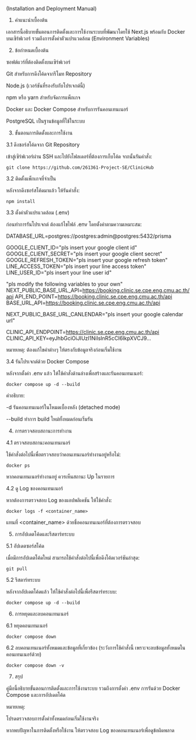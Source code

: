 (Installation and Deployment Manual)

1. คำแนะนำเบื้องต้น

เอกสารนี้อธิบายขั้นตอนการติดตั้งและการใช้งานระบบที่พัฒนาโดยใช้ Next.js พร้อมกับ Docker บนเซิร์ฟเวอร์ รวมถึงการตั้งค่าตัวแปรแวดล้อม (Environment Variables)

2. ข้อกำหนดเบื้องต้น

ซอฟต์แวร์ที่ต้องติดตั้งบนเซิร์ฟเวอร์

Git สำหรับการดึงโค้ดจากรีโมท Repository

Node.js (เวอร์ชันที่รองรับกับโปรเจกต์นี้)

npm หรือ yarn สำหรับจัดการแพ็กเกจ

Docker และ Docker Compose สำหรับการรันคอนเทนเนอร์

PostgreSQL เป็นฐานข้อมูลที่ใช้ในระบบ

3. ขั้นตอนการติดตั้งและการใช้งาน

3.1 ดึงซอร์สโค้ดจาก Git Repository

เข้าสู่เซิร์ฟเวอร์ผ่าน SSH และไปยังโฟลเดอร์ที่ต้องการเก็บโค้ด จากนั้นรันคำสั่ง:

    git clone https://github.com/261361-Project-SE/ClinicHub

3.2 ติดตั้งแพ็กเกจที่จำเป็น

หลังจากดึงซอร์สโค้ดมาแล้ว ให้รันคำสั่ง:

    npm install

3.3 ตั้งค่าตัวแปรแวดล้อม (.env)

ก่อนทำการรันโปรเจกต์ ต้องแก้ไขไฟล์ .env โดยตั้งค่าตามความเหมาะสม:

DATABASE_URL=postgres://postgres:admin@postgres:5432/prisma

GOOGLE_CLIENT_ID="pls insert your google client id"
GOOGLE_CLIENT_SECRET="pls insert your google client secret"
GOOGLE_REFRESH_TOKEN="pls insert your google refresh token"
LINE_ACCESS_TOKEN="pls insert your line access token"
LINE_USER_ID="pls insert your line user id"

"pls modify the following variables to your own"
NEXT_PUBLIC_BASE_URL_API=https://booking.clinic.se.cpe.eng.cmu.ac.th/api
API_END_POINT=https://booking.clinic.se.cpe.eng.cmu.ac.th/api
BASE_URL_API=https://booking.clinic.se.cpe.eng.cmu.ac.th/api

NEXT_PUBLIC_BASE_URL_CANLENDAR="pls insert your google calendar url"

CLINIC_API_ENDPOINT=https://clinic.se.cpe.eng.cmu.ac.th/api
CLINIC_API_KEY=eyJhbGciOiJIUzI1NiIsInR5cCI6IkpXVCJ9...

หมายเหตุ: ต้องแก้ไขค่าต่างๆ ให้ตรงกับข้อมูลจริงก่อนเริ่มใช้งาน

3.4 รันโปรเจกต์ด้วย Docker Compose

หลังจากตั้งค่า .env แล้ว ให้ใช้คำสั่งด้านล่างเพื่อสร้างและรันคอนเทนเนอร์:

    docker compose up -d --build

คำอธิบาย:

-d รันคอนเทนเนอร์ในโหมดเบื้องหลัง (detached mode)

--build ทำการ build ใหม่ทั้งหมดก่อนเริ่มรัน

4. การตรวจสอบสถานะการทำงาน

4.1 ตรวจสอบสถานะคอนเทนเนอร์

ใช้คำสั่งต่อไปนี้เพื่อตรวจสอบว่าคอนเทนเนอร์ทำงานอยู่หรือไม่:

    docker ps

หากคอนเทนเนอร์ทำงานอยู่ ควรเห็นสถานะ Up ในรายการ

4.2 ดู Log ของคอนเทนเนอร์

หากต้องการตรวจสอบ Log ของแอปพลิเคชัน ให้ใช้คำสั่ง:

    docker logs -f <container_name>

แทนที่ <container_name> ด้วยชื่อคอนเทนเนอร์ที่ต้องการตรวจสอบ

5. การอัปเดตโค้ดและรีสตาร์ทระบบ

5.1 อัปเดตซอร์สโค้ด

เมื่อมีการอัปเดตโค้ดใหม่ สามารถใช้คำสั่งต่อไปนี้เพื่อดึงโค้ดเวอร์ชันล่าสุด:

    git pull

5.2 รีสตาร์ทระบบ

หลังจากอัปเดตโค้ดแล้ว ให้ใช้คำสั่งต่อไปนี้เพื่อรีสตาร์ทระบบ:

    docker compose up -d --build

6. การหยุดและลบคอนเทนเนอร์

6.1 หยุดคอนเทนเนอร์

    docker compose down

6.2 ลบคอนเทนเนอร์ทั้งหมดและข้อมูลที่เกี่ยวข้อง (ระวังการใช้คำสั่งนี้ เพราะจะลบข้อมูลทั้งหมดในคอนเทนเนอร์ด้วย)

    docker compose down -v

7. สรุป

คู่มือนี้อธิบายขั้นตอนการติดตั้งและการใช้งานระบบ รวมถึงการตั้งค่า .env การรันด้วย Docker Compose และการอัปเดตโค้ด

หมายเหตุ:

โปรดตรวจสอบการตั้งค่าทั้งหมดก่อนเริ่มใช้งานจริง

หากพบปัญหาในการติดตั้งหรือใช้งาน ให้ตรวจสอบ Log ของคอนเทนเนอร์เพื่อดูข้อผิดพลาด

